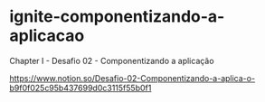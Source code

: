 # ignite-componentizando-a-aplicacao
Chapter I - Desafio 02 - Componentizando a aplicação

https://www.notion.so/Desafio-02-Componentizando-a-aplica-o-b9f0f025c95b437699d0c3115f55b0f1
